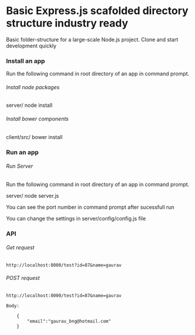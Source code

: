 Basic Express.js scafolded directory structure industry ready
========================================================

Basic folder-structure for a large-scale Node.js project. Clone and start development quickly


### Install an app

Run the following command in root directory of an app in command prompt.

###### *Install node packages*

server/ node install

###### *Install bower components*

client/src/ bower install

### Run an app

###### *Run Server*

Run the following command in root directory of an app in command prompt.

server/ node server.js

You can see the port number in command prompt after sucessfull run

You can change the settings in server/config/config.js file

### API

###### *Get request*

    http://localhost:8000/test?id=87&name=gaurav

###### *POST request*

    http://localhost:8000/test?id=87&name=gaurav

    Body:

    	{
			"email":"gaurav_bng@hotmail.com"
		}